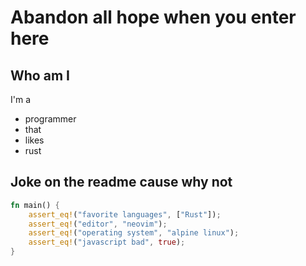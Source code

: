 # Abandon all hope when you enter here

## Who am I

I'm a

* programmer
* that
* likes
* rust

## Joke on the readme cause why not

```rs
fn main() {
	assert_eq!("favorite languages", ["Rust"]);
	assert_eq!("editor", "neovim");
	assert_eq!("operating system", "alpine linux");
	assert_eq!("javascript bad", true);
}
```
